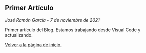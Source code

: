 ## Primer Artículo
*José Ramón García - 7 de noviembre de 2021*  

Primer artículo del Blog. Estamos trabajando desde Visual Code y actualizando.
  
[Volver a la página de inicio.](https://joseramongg.github.io/web)  


